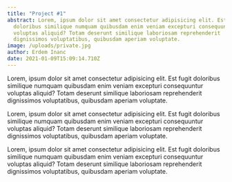 ```yaml
---
title: "Project #1"
abstract: Lorem, ipsum dolor sit amet consectetur adipisicing elit. Est fugit
  doloribus similique numquam quibusdam enim veniam excepturi consequuntur
  voluptas aliquid? Totam deserunt similique laboriosam reprehenderit
  dignissimos voluptatibus, quibusdam aperiam voluptate.
image: /uploads/private.jpg
author: Erdem Inanc
date: 2021-01-09T15:09:14.710Z
---
```

Lorem, ipsum dolor sit amet consectetur adipisicing elit. Est fugit doloribus similique numquam quibusdam enim veniam excepturi consequuntur voluptas aliquid? Totam deserunt similique laboriosam reprehenderit dignissimos voluptatibus, quibusdam aperiam voluptate.



Lorem, ipsum dolor sit amet consectetur adipisicing elit. Est fugit doloribus similique numquam quibusdam enim veniam excepturi consequuntur voluptas aliquid? Totam deserunt similique laboriosam reprehenderit dignissimos voluptatibus, quibusdam aperiam voluptate.



Lorem, ipsum dolor sit amet consectetur adipisicing elit. Est fugit doloribus similique numquam quibusdam enim veniam excepturi consequuntur voluptas aliquid? Totam deserunt similique laboriosam reprehenderit dignissimos voluptatibus, quibusdam aperiam voluptate.